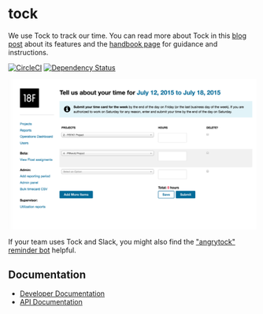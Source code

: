 # tock

We use Tock to track our time. You can read more about Tock in this [blog post](https://18f.gsa.gov/2015/05/21/tockingtime/) about its features and the [handbook page](https://handbook.18f.gov/tock/) for guidance and instructions.

[![CircleCI](https://circleci.com/gh/18F/tock.svg?style=svg)](https://circleci.com/gh/18F/tock)
[![Dependency Status](https://gemnasium.com/badges/github.com/18F/tock.svg)](https://gemnasium.com/github.com/18F/tock)

![Screenshot of Tock](https://github.com/18F/tock/blob/master/Screen%20Shot%202016-12-05%20at%2011.30.54%20AM.png?raw=true)

If your team uses Tock and Slack, you might also find the ["angrytock" reminder bot](https://github.com/18F/angrytock) helpful.

## Documentation

- [Developer Documentation][gh-docs]
- [API Documentation][gh-api-docs]

[gh-docs]: https://github.com/18F/tock/tree/master/docs
[gh-api-docs]: https://github.com/18F/tock/tree/master/api-docs
